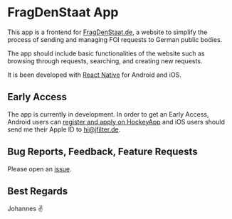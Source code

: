 # FragDenStaat App

This app is a frontend for [FragDenStaat.de](https://fragdenstaat.de/), a website to simplify the process of sending and managing FOI requests to German public bodies.

The app should include basic functionalities of the website such as browsing through requests, searching, and creating new requests.

It is been developed with [React Native](https://facebook.github.io/react-native/) for Android and iOS.

## Early Access

The app is currently in development. In order to get an Early Access, Android users can [register and apply on HockeyApp](https://rink.hockeyapp.net/recruit/dfeb3c49543b4bafa5e2b6ba37641e63
) and iOS users should send me their Apple ID to hi@jfilter.de.

## Bug Reports, Feedback, Feature Requests

Please open an [issue](https://github.com/jfilter/frag-den-staat-app/issues).

## Best Regards

Johannes ✌️

